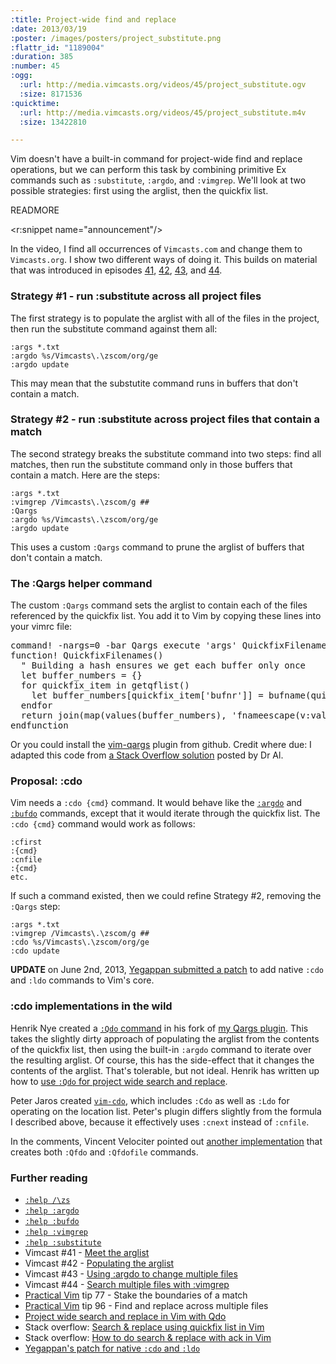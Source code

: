 ```yaml
--- 
:title: Project-wide find and replace
:date: 2013/03/19
:poster: /images/posters/project_substitute.png
:flattr_id: "1189004"
:duration: 385
:number: 45
:ogg: 
  :url: http://media.vimcasts.org/videos/45/project_substitute.ogv
  :size: 8171536
:quicktime: 
  :url: http://media.vimcasts.org/videos/45/project_substitute.m4v
  :size: 13422810

---
```


Vim doesn't have a built-in command for project-wide find and replace operations, but we can perform this task by combining primitive Ex commands such as `:substitute`, `:argdo`, and `:vimgrep`. We'll look at two possible strategies: first using the arglist, then the quickfix list.

READMORE

<r:snippet name="announcement"/>

In the video, I find all occurrences of `Vimcasts.com` and change them to `Vimcasts.org`. I show two different ways of doing it. This builds on material that was introduced in episodes [41][], [42][], [43][], and [44][].

### Strategy #1 - run :substitute across all project files

The first strategy is to populate the arglist with all of the files in the project, then run the substitute command against them all:

    :args *.txt
    :argdo %s/Vimcasts\.\zscom/org/ge
    :argdo update

This may mean that the substutite command runs in buffers that don't contain a match.

### Strategy #2 - run :substitute across project files that contain a match

The second strategy breaks the substitute command into two steps: find all matches, then run the substitute command only in those buffers that contain a match. Here are the steps:

    :args *.txt
    :vimgrep /Vimcasts\.\zscom/g ##
    :Qargs
    :argdo %s/Vimcasts\.\zscom/org/ge
    :argdo update

This uses a custom `:Qargs` command to prune the arglist of buffers that don't contain a match.

### The :Qargs helper command

The custom `:Qargs` command sets the arglist to contain each of the files referenced by the quickfix list. You add it to Vim by copying these lines into your vimrc file:

<pre class="brush: vimscript">
command! -nargs=0 -bar Qargs execute 'args' QuickfixFilenames()
function! QuickfixFilenames()
  " Building a hash ensures we get each buffer only once
  let buffer_numbers = {}
  for quickfix_item in getqflist()
    let buffer_numbers[quickfix_item['bufnr']] = bufname(quickfix_item['bufnr'])
  endfor
  return join(map(values(buffer_numbers), 'fnameescape(v:val)'))
endfunction
</pre>

Or you could install the [vim-qargs][qargs] plugin from github. Credit where due: I adapted this code from [a Stack Overflow solution][qfdo] posted by Dr Al.

### Proposal: :cdo

Vim needs a `:cdo {cmd}` command. It would behave like the [`:argdo`][argdo] and [`:bufdo`][bufdo] commands, except that it would iterate through the quickfix list. The `:cdo {cmd}` command would work as follows:

    :cfirst
    :{cmd}
    :cnfile
    :{cmd}
    etc.

If such a command existed, then we could refine Strategy #2, removing the `:Qargs` step:

    :args *.txt
    :vimgrep /Vimcasts\.\zscom/g ##
    :cdo %s/Vimcasts\.\zscom/org/ge
    :cdo update

**UPDATE** on June 2nd, 2013, [Yegappan submitted a patch][patch] to add native `:cdo` and `:ldo` commands to Vim's core.

### :cdo implementations in the wild

Henrik Nye created a [`:Qdo` command][qdo] in his fork of [my Qargs plugin][qargs]. This takes the slightly dirty approach of populating the arglist from the contents of the quickfix list, then using the built-in `:argdo` command to iterate over the resulting arglist. Of course, this has the side-effect that it changes the contents of the arglist. That's tolerable, but not ideal. Henrik has written up how to [use `:Qdo` for project wide search and replace][pug].

Peter Jaros created [`vim-cdo`][cdo], which includes `:Cdo` as well as `:Ldo` for operating on the location list. Peter's plugin differs slightly from the formula I described above, because it effectively uses `:cnext` instead of `:cnfile`.

In the comments, Vincent Velociter pointed out [another implementation][efiquest] that creates both `:Qfdo` and `:Qfdofile` commands.

### Further reading

* [`:help /\zs`][zs]
* [`:help :argdo`][argdo]
* [`:help :bufdo`][bufdo]
* [`:help :vimgrep`][vimgrep]
* [`:help :substitute`][substitute]
* Vimcast #41 - [Meet the arglist][41]
* Vimcast #42 - [Populating the arglist][42]
* Vimcast #43 - [Using :argdo to change multiple files][43]
* Vimcast #44 - [Search multiple files with :vimgrep][44]
* [Practical Vim][pv] tip 77 - Stake the boundaries of a match
* [Practical Vim][pv] tip 96 - Find and replace across multiple files
* [Project wide search and replace in Vim with Qdo][pug]
* Stack overflow: [Search & replace using quickfix list in Vim][so]
* Stack overflow: [How to do search & replace with ack in Vim][qfdo]
* [Yegappan's patch for native `:cdo` and `:ldo`][patch]

[substitute]: http://vimdoc.sourceforge.net/htmldoc/change.html#:s
[vimgrep]: http://vimdoc.sourceforge.net/htmldoc/quickfix.html#:vim
[pv]: http://pragprog.com/book/dnvim/practical-vim
[qargs]: https://github.com/nelstrom/vim-qargs
[zs]: http://vimdoc.sourceforge.net/htmldoc/pattern.html#/\zs
[argdo]: http://vimdoc.sourceforge.net/htmldoc/editing.html#:argdo
[bufdo]: http://vimdoc.sourceforge.net/htmldoc/windows.html#:bufdo
[qdo]: https://github.com/henrik/vim-qargs/blob/22a27f3745198b942b3d2b8bec31d4daa964aa28/plugin/qargs.vim#L5
[cdo]: https://github.com/Peeja/vim-cdo
[pug]: http://henrik.nyh.se/2012/07/project-wide-search-and-replace-in-vim-with-qdo/
[41]: /e/41
[42]: /e/42
[43]: /e/43
[44]: /e/44
[so]: http://stackoverflow.com/a/5686810/6962
[qfdo]: http://stackoverflow.com/a/4793316/128850
[efiquest]: http://efiquest.org/2009-02-19/32/
[patch]: https://groups.google.com/forum/#!msg/vim_dev/dfyt-G6SMec/_6h8pDUpeZMJ